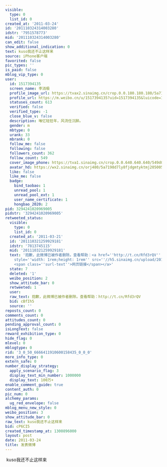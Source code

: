 ```yaml
---
visible:
  type: 0
  list_id: 0
created_at: '2011-03-24'
id: '201110324314003280'
idstr: '7951578773'
mid: '201110324314003280'
can_edit: false
show_additional_indication: 0
text: kuso我还不止这样来
source: iPhone客户端
favorited: false
pic_types: ''
is_paid: false
mblog_vip_type: 0
user:
  id: 1517394135
  screen_name: 李消极
  profile_image_url: https://tvax2.sinaimg.cn/crop.0.0.180.180.180/5a7198d7ly8fjdgmtyktmj20500500so.jpg?KID=imgbed,tva&Expires=1606400175&ssig=4xLk0FB994
  profile_url: https://m.weibo.cn/u/1517394135?uid=1517394135&luicode=10000011&lfid=2304131517394135_-_WEIBO_SECOND_PROFILE_WEIBO
  statuses_count: 613
  verified: false
  verified_type: -1
  close_blue_v: false
  description: 唯忆轻狂年，风流任沉醉。
  gender: m
  mbtype: 0
  urank: 33
  mbrank: 0
  follow_me: false
  following: false
  followers_count: 362
  follow_count: 549
  cover_image_phone: https://tva1.sinaimg.cn/crop.0.0.640.640.640/549d0121tw1egm1kjly3jj20hs0hsq4f.jpg
  avatar_hd: https://wx2.sinaimg.cn/orj480/5a7198d7ly8fjdgmtyktmj20500500so.jpg
  like: false
  like_me: false
  badge:
    bind_taobao: 1
    unread_pool: 1
    unread_pool_ext: 1
    user_name_certificate: 1
    hongbao_2020: 2
pid: 3294241020969005
pidstr: '3294241020969005'
retweeted_status:
  visible:
    type: 0
    list_id: 0
  created_at: '2011-03-21'
  id: '201110321259929181'
  idstr: '7813745115'
  mid: '201110321259929181'
  text: '抱歉，此微博已被作者删除。查看帮助：<a href=''http://t.cn/Rfd3rQV'' data-hide=''''><span class=''url-icon''><img
    style=''width: 1rem;height: 1rem'' src=''//h5.sinaimg.cn/upload/2015/09/25/3/timeline_card_small_web_default.png''></span>
    <span class=''surl-text''>网页链接</span></a>'
  state: 7
  deleted: '1'
  weibo_position: 2
  show_attitude_bar: 0
  retweeted: 1
  user:
  raw_text: 抱歉，此微博已被作者删除。查看帮助：http://t.cn/Rfd3rQV
  bid: cBfIh5
  source: ''
reposts_count: 0
comments_count: 0
attitudes_count: 0
pending_approval_count: 0
isLongText: false
reward_exhibition_type: 0
hide_flag: 0
mlevel: 0
mblogtype: 0
rid: '3_0_50_6666411910600158435_0_0_0'
more_info_type: 0
extern_safe: 0
number_display_strategy:
  apply_scenario_flag: 3
  display_text_min_number: 1000000
  display_text: 100万+
enable_comment_guide: true
content_auth: 0
pic_num: 0
alchemy_params:
  ug_red_envelope: false
mblog_menu_new_style: 0
weibo_position: 3
show_attitude_bar: 0
raw_text: kuso我还不止这样来
bid: cP6CI5
created_timestamp_at: 1300896000
layout: post
date: 2011-03-24
title: 发表微博
---
```


![]()
kuso我还不止这样来
